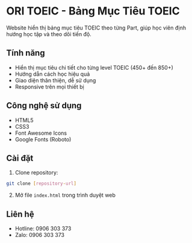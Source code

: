 # ORI TOEIC - Bảng Mục Tiêu TOEIC

Website hiển thị bảng mục tiêu TOEIC theo từng Part, giúp học viên định hướng học tập và theo dõi tiến độ.

## Tính năng

- Hiển thị mục tiêu chi tiết cho từng level TOEIC (450+ đến 850+)
- Hướng dẫn cách học hiệu quả
- Giao diện thân thiện, dễ sử dụng
- Responsive trên mọi thiết bị

## Công nghệ sử dụng

- HTML5
- CSS3
- Font Awesome Icons
- Google Fonts (Roboto)

## Cài đặt

1. Clone repository:
```bash
git clone [repository-url]
```

2. Mở file `index.html` trong trình duyệt web

## Liên hệ

- Hotline: 0906 303 373
- Zalo: 0906 303 373 